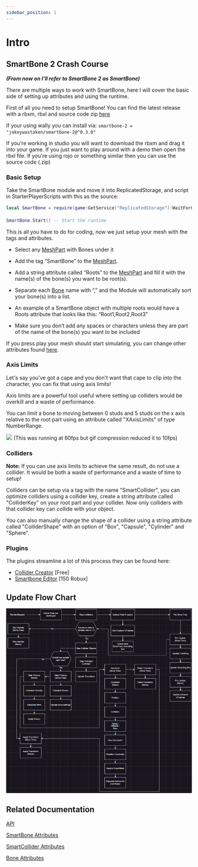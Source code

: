 ```yaml
---
sidebar_position: 1
---
```


# Intro

## SmartBone 2 Crash Course

***(From now on I'll refer to SmartBone 2 as SmartBone)***

There are multiple ways to work with SmartBone, here I will cover the basic side of setting up attributes and using the runtime.

First of all you need to setup SmartBone! You can find the latest release with a rbxm, rbxl and source code zip [here](https://github.com/CelnakRBLX/SmartBone-2/releases)

If your using wally you can install via:
`smartbone-2 = "jakeywastaken/smartbone-2@^0.3.0"`

If you're working in studio you will want to download the rbxm and drag it into your game. If you just want to play around with a demo then open the rbxl file. If you're using rojo or something similar then you can use the source code (.zip)

### Basic Setup

Take the SmartBone module and move it into ReplicatedStorage, and script in StarterPlayerScripts with this as the source:

```lua
local SmartBone = require(game:GetService("ReplicatedStorage"):WaitForChild("SmartBone"))

SmartBone.Start() -- Start the runtime
```

This is all you have to do for coding, now we just setup your mesh with the tags and attributes.

- Select any [MeshPart](https://create.roblox.com/docs/reference/engine/classes/MeshPart) with Bones under it

- Add the tag “SmartBone” to the [MeshPart](https://create.roblox.com/docs/reference/engine/classes/MeshPart).

- Add a string attribute called “Roots” to the [MeshPart](https://create.roblox.com/docs/reference/engine/classes/MeshPart) and fill it with the name(s) of the bone(s) you want to be root(s).

- Separate each [Bone](https://create.roblox.com/docs/reference/engine/classes/MeshPart) name with “,” and the Module will automatically sort your bone(s) into a list.

- An example of a SmartBone object with multiple roots would have a Roots attribute that looks like this: “Root1,Root2,Root3”

- Make sure you don’t add any spaces or characters unless they are part of the name of the bone(s) you want to be included

If you press play your mesh should start simulating, you can change other attributes found [here](smartbone.md).

### Axis Limits

Let's say you've got a cape and you don't want that cape to clip into the character, you can fix that using axis limits!

Axis limits are a powerful tool useful where setting up colliders would be overkill and a waste of performance.

You can limit a bone to moving between 0 studs and 5 studs on the x axis relative to the root part using an attribute called "XAxisLimits" of type NumberRange.

![](assets/axislimitcape.gif)
(This was running at 60fps but gif compression reduced it to 10fps)

### Colliders

**Note:** If you can use axis limits to achieve the same result, do not use a collider. It would be both a waste of performance and a waste of time to setup!

Colliders can be setup via a tag with the name "SmartCollider", you can optimize colliders using a collider key, create a string attribute called "ColliderKey" on your root part and your collider. Now only colliders with that collider key can collide with your object.

You can also manually change the shape of a collider using a string attribute called "ColliderShape" with an option of "Box", "Capsule", "Cylinder" and "Sphere".

### Plugins

The plugins streamline a lot of this process they can be found here:

- [Collider Creator](https://create.roblox.com/store/asset/15539103407/Collider-Creator) \[Free\]
- [Smartbone Editor](https://create.roblox.com/store/asset/15539148341/SmartBone-Editor) \[150 Robux\]

## Update Flow Chart
![](assets/flowchart.png)

## Related Documentation

[API](/SmartBone-2/api/)

[SmartBone Attributes](smartbone.md)

[SmartCollider Attributes](smartcollider.md)

[Bone Attributes](bone.md)
